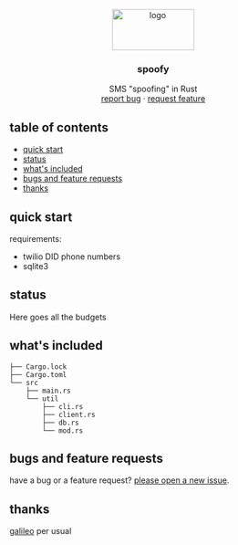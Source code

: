 <p align="center">
  <img src="https://github.com/ziggoon/red-team/tree/main/spoofy/logo.png" alt="logo" width=144 height=72>    
  <h3 align="center">spoofy</h3>
  <p align="center">
    SMS "spoofing" in Rust
    <br>
    <a href="https://github.com/ziggoon/red-team/spoofy/issues/new?template=bug.md">report bug</a>
    ·
    <a href="https://github.com/ziggoon/red-team/spoofy/issues/new?template=feature.md&labels=feature">request feature</a>
  </p>
</p>


## table of contents

- [quick start](#quick-start)
- [status](#status)
- [what's included](#whats-included)
- [bugs and feature requests](#bugs-and-feature-requests)
- [thanks](#thanks)

## quick start

requirements:
- twilio DID phone numbers
- sqlite3

## status

Here goes all the budgets

## what's included

```text
├── Cargo.lock
├── Cargo.toml
└── src
    ├── main.rs
    └── util
        ├── cli.rs
        ├── client.rs
        ├── db.rs
        └── mod.rs
```

## bugs and feature requests

have a bug or a feature request? [please open a new issue](https://reponame/issues/new).

## thanks

[galileo](https://github.com/641i130) per usual 
